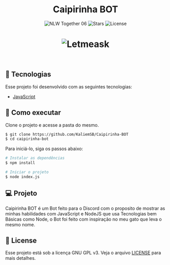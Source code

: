 <h1 align="center">
  Caipirinha BOT
</h1>

<p align="center">
  <img src="https://img.shields.io/static/v1?label=NLW&message=06&color=8257E5&labelColor=000000" alt="NLW Together 06" />
  
  <img src="https://img.shields.io/github/stars/rocketseat-education/nlw-06-reactjs?label=stars&message=MIT&color=8257E5&labelColor=000000" alt="Stars">

  <img  src="https://img.shields.io/static/v1?label=license&message=MIT&color=8257E5&labelColor=000000" alt="License">   
</p>

<h1 align="center">
    <img alt="Letmeask" src=".github/cover.svg" />
</h1>

<br>

## 🧪 Tecnologias

Esse projeto foi desenvolvido com as seguintes tecnologias:

- [JavaScript](https://www.javascript.com/)

## 🚀 Como executar

Clone o projeto e acesse a pasta do mesmo.

```bash
$ git clone https://github.com/KaliemSB/Caipirinha-BOT
$ cd caipirinha-bot
```

Para iniciá-lo, siga os passos abaixo:
```bash
# Instalar as dependências
$ npm install

# Iniciar o projeto
$ node index.js
```

## 💻 Projeto

Caipirinha BOT é um Bot feito para o Discord com o proposito de mostrar as minhas habilidades com JavaScript e NodeJS que usa Tecnologias bem Básicas como Node, o Bot foi feito com inspiração no meu gato que leva o mesmo nome.

## 📝 License

Esse projeto está sob a licença GNU GPL v3. Veja o arquivo [LICENSE](LICENSE.md) para mais detalhes.

